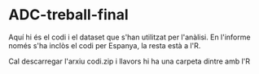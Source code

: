 # ADC-treball-final
Aquí hi és el codi i el dataset que s'han utilitzat per l'anàlisi. En l'informe només s'ha inclòs el codi per Espanya, la resta està a l'R.

Cal descarregar l'arxiu codi.zip i llavors hi ha una carpeta dintre amb l'R
